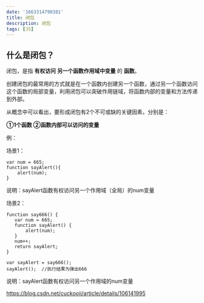 ```yaml
---
date: '1663314790381'
title: 闭包
description: 闭包
tags: [JS]
---
```

## 什么是闭包？

闭包，是指 **有权访问** **另一个函数作用域中变量** 的 **函数**。



创建闭包的最常用的方式就是在一个函数内创建另一个函数，通过另一个函数访问这个函数的局部变量，利用闭包可以突破作用链域，将函数内部的变量和方法传递到外部。



从概念中可以看出，要形成闭包有2个不可或缺的关键因素，分别是：

 **①1个函数  ②函数内部可以访问的变量**



例：

场景1：

```
var num = 665;
function sayAlert(){
    alert(num);
}
```
说明：sayAlert函数有权访问另一个作用域（全局）的num变量

场景2：

```
function say666() {
   var num = 665;
   function sayAlert() {
       alert(num);
   }
   num++;
   return sayAlert;
}
 
var sayAlert = say666();
sayAlert();  //执行结果为弹出666
```

说明：sayAlert函数有权访问另一个作用域的num变量

https://blog.csdn.net/cuckooii/article/details/106141995

